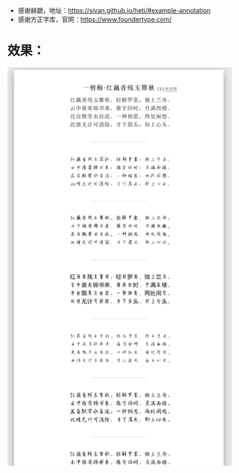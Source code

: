 - 感谢赫蹏，地址：https://sivan.github.io/heti/#example-annotation
- 感谢方正字库，官网：https://www.foundertype.com/

# 效果：
![alt](./images/01.png)
